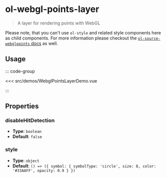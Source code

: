 # ol-webgl-points-layer

> A layer for rendering points with WebGL

Please note, that you can't use `ol-style` and related style components here as child components.
For more information please checkout the [`ol-source-webglpoints` docs](../../sources/webglpoints/) as well.

<script setup>
import WebglPointsLayerDemo from "@demos/WebglPointsLayerDemo.vue"
</script>
<ClientOnly>
<WebglPointsLayerDemo />
</ClientOnly>

## Usage

::: code-group

<<< src/demos/WebglPointsLayerDemo.vue

:::

## Properties

### disableHitDetection

- **Type**: `boolean`
- **Default**: `false`

### style

- **Type**: `object`
- **Default**: `() => ({
    symbol: {
        symbolType: 'circle',
        size: 8,
        color: '#33AAFF',
        opacity: 0.9
    }
})`
